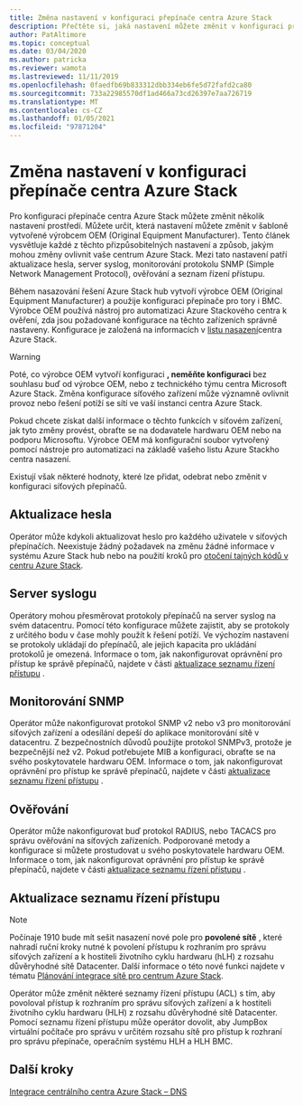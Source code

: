 ```yaml
---
title: Změna nastavení v konfiguraci přepínače centra Azure Stack
description: Přečtěte si, jaká nastavení můžete změnit v konfiguraci přepínače centra Azure Stack.
author: PatAltimore
ms.topic: conceptual
ms.date: 03/04/2020
ms.author: patricka
ms.reviewer: wamota
ms.lastreviewed: 11/11/2019
ms.openlocfilehash: 0faedfb69b833312dbb334eb6fe5d72fafd2ca80
ms.sourcegitcommit: 733a22985570df1ad466a73cd26397e7aa726719
ms.translationtype: MT
ms.contentlocale: cs-CZ
ms.lasthandoff: 01/05/2021
ms.locfileid: "97871204"
---
```

# <a name="change-settings-on-your-azure-stack-hub-switch-configuration"></a>Změna nastavení v konfiguraci přepínače centra Azure Stack

Pro konfiguraci přepínače centra Azure Stack můžete změnit několik nastavení prostředí. Můžete určit, která nastavení můžete změnit v šabloně vytvořené výrobcem OEM (Original Equipment Manufacturer). Tento článek vysvětluje každé z těchto přizpůsobitelných nastavení a způsob, jakým mohou změny ovlivnit vaše centrum Azure Stack. Mezi tato nastavení patří aktualizace hesla, server syslog, monitorování protokolu SNMP (Simple Network Management Protocol), ověřování a seznam řízení přístupu.

Během nasazování řešení Azure Stack hub vytvoří výrobce OEM (Original Equipment Manufacturer) a použije konfiguraci přepínače pro tory i BMC. Výrobce OEM používá nástroj pro automatizaci Azure Stackového centra k ověření, zda jsou požadované konfigurace na těchto zařízeních správně nastaveny. Konfigurace je založená na informacích v [listu nasazení](azure-stack-deployment-worksheet.md)centra Azure Stack.

> [!Warning]  
> Poté, co výrobce OEM vytvoří konfiguraci **, neměňte konfiguraci** bez souhlasu buď od výrobce OEM, nebo z technického týmu centra Microsoft Azure Stack. Změna konfigurace síťového zařízení může významně ovlivnit provoz nebo řešení potíží se sítí ve vaší instanci centra Azure Stack.
>
> Pokud chcete získat další informace o těchto funkcích v síťovém zařízení, jak tyto změny provést, obraťte se na dodavatele hardwaru OEM nebo na podporu Microsoftu. Výrobce OEM má konfigurační soubor vytvořený pomocí nástroje pro automatizaci na základě vašeho listu Azure Stackho centra nasazení.

Existují však některé hodnoty, které lze přidat, odebrat nebo změnit v konfiguraci síťových přepínačů.

## <a name="password-update"></a>Aktualizace hesla

Operátor může kdykoli aktualizovat heslo pro každého uživatele v síťových přepínačích. Neexistuje žádný požadavek na změnu žádné informace v systému Azure Stack hub nebo na použití kroků pro [otočení tajných kódů v centru Azure Stack](azure-stack-rotate-secrets.md).

## <a name="syslog-server"></a>Server syslogu

Operátory mohou přesměrovat protokoly přepínačů na server syslog na svém datacentru. Pomocí této konfigurace můžete zajistit, aby se protokoly z určitého bodu v čase mohly použít k řešení potíží. Ve výchozím nastavení se protokoly ukládají do přepínačů, ale jejich kapacita pro ukládání protokolů je omezená. Informace o tom, jak nakonfigurovat oprávnění pro přístup ke správě přepínačů, najdete v části [aktualizace seznamu řízení přístupu](#access-control-list-updates) .

## <a name="snmp-monitoring"></a>Monitorování SNMP

Operátor může nakonfigurovat protokol SNMP v2 nebo v3 pro monitorování síťových zařízení a odesílání depeší do aplikace monitorování sítě v datacentru. Z bezpečnostních důvodů použijte protokol SNMPv3, protože je bezpečnější než v2. Pokud potřebujete MIB a konfiguraci, obraťte se na svého poskytovatele hardwaru OEM. Informace o tom, jak nakonfigurovat oprávnění pro přístup ke správě přepínačů, najdete v části [aktualizace seznamu řízení přístupu](#access-control-list-updates) .

## <a name="authentication"></a>Ověřování

Operátor může nakonfigurovat buď protokol RADIUS, nebo TACACS pro správu ověřování na síťových zařízeních. Podporované metody a konfigurace si můžete prostudovat u svého poskytovatele hardwaru OEM. Informace o tom, jak nakonfigurovat oprávnění pro přístup ke správě přepínačů, najdete v části [aktualizace seznamu řízení přístupu](#access-control-list-updates) .

## <a name="access-control-list-updates"></a>Aktualizace seznamu řízení přístupu

> [!NOTE]
> Počínaje 1910 bude mít sešit nasazení nové pole pro **povolené sítě** , které nahradí ruční kroky nutné k povolení přístupu k rozhraním pro správu síťových zařízení a k hostiteli životního cyklu hardwaru (hLH) z rozsahu důvěryhodné sítě Datacenter. Další informace o této nové funkci najdete v tématu [Plánování integrace sítě pro centrum Azure Stack](azure-stack-network.md#permitted-networks).

Operátor může změnit některé seznamy řízení přístupu (ACL) s tím, aby povoloval přístup k rozhraním pro správu síťových zařízení a k hostiteli životního cyklu hardwaru (HLH) z rozsahu důvěryhodné sítě Datacenter. Pomocí seznamu řízení přístupu může operátor dovolit, aby JumpBox virtuální počítače pro správu v určitém rozsahu sítě pro přístup k rozhraní pro správu přepínače, operačním systému HLH a HLH BMC.

## <a name="next-steps"></a>Další kroky

[Integrace centrálního centra Azure Stack – DNS](azure-stack-integrate-dns.md)
